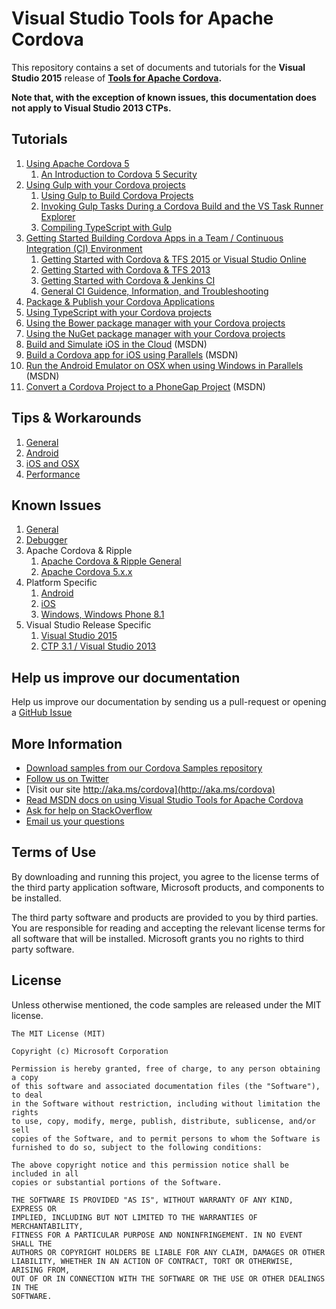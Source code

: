 # Visual Studio Tools for Apache Cordova
This repository contains a set of documents and tutorials for the **Visual Studio 2015** release of **[Tools for Apache Cordova](http://aka.ms/cordova).**

**Note that, with the exception of known issues, this documentation does not apply to Visual Studio 2013 CTPs.**

<a name="tutorials"></a>
## Tutorials
1. [Using Apache Cordova 5](./tutorial-cordova-5)
	1. [An Introduction to Cordova 5 Security](./tutorial-cordova-5/cordova-5-security.md)
1. [Using Gulp with your Cordova projects](./tutorial-gulp)
	1. [Using Gulp to Build Cordova Projects](./tutorial-gulp/gulp-ci.md)
	1. [Invoking Gulp Tasks During a Cordova Build and the VS Task Runner Explorer](./tutorial-gulp/gulp-task-runner-explorer.md)
	1. [Compiling TypeScript with Gulp](./tutorial-gulp/gulp-typescript.md)
1. [Getting Started Building Cordova Apps in a Team / Continuous Integration (CI) Environment](./tutorial-team-build)
	1. [Getting Started with Cordova & TFS 2015 or Visual Studio Online](./tutorial-team-build/TFS2015.md)
	1. [Getting Started with Cordova & TFS 2013](./tutorial-team-build/TFS2013.md)
	1. [Getting Started with Cordova & Jenkins CI](./tutorial-team-build/Jenkins.md)
	1. [General CI Guidence, Information, and Troubleshooting](./tutorial-team-build/General.md)
1. [Package & Publish your Cordova Applications](./tutorial-package-publish)
1. [Using TypeScript with your Cordova projects](./getting-started/tutorial-typescript.md)
1. [Using the Bower package manager with your Cordova projects](./getting-started/tutorial-using-bower.md)
1. [Using the NuGet package manager with your Cordova projects](./getting-started/tutorial-nuget.md)
1. [Build and Simulate iOS in the Cloud](http://go.microsoft.com/fwlink/?LinkID=618476) (MSDN)
1. [Build a Cordova app for iOS using Parallels](http://go.microsoft.com/fwlink/?LinkID=618477) (MSDN)
1. [Run the Android Emulator on OSX when using Windows in Parallels](http://go.microsoft.com/fwlink/?LinkID=618478) (MSDN)
1. [Convert a Cordova Project to a PhoneGap Project](http://go.microsoft.com/fwlink/?LinkID=618479) (MSDN)

<a name="tips"></a>
## Tips & Workarounds
1. [General](./tips-and-workarounds/general)
1. [Android](./tips-and-workarounds/android)
1. [iOS and OSX](./tips-and-workarounds/ios)
1. [Performance](./tips-and-workarounds/performance)


<a name="knownissues"></a>
## Known Issues
1. [General](./known-issues/known-issues-general.md)
1. [Debugger](./known-issues/known-issues-debugger.md)
1. Apache Cordova & Ripple
	1. [Apache Cordova & Ripple General](./known-issues/known-issues-ripple-cordova.md)
	1. [Apache Cordova 5.x.x](./known-issues/known-issues-cordova5.md)
1. Platform Specific
	1. [Android](./known-issues/known-issues-android.md)
	1. [iOS](./known-issues/known-issues-ios.md)
	1. [Windows, Windows Phone 8.1](./known-issues/known-issues-windows.md)
1. Visual Studio Release Specific
	1. [Visual Studio 2015](./known-issues/known-issues-vs2015.md)
	1. [CTP 3.1 / Visual Studio 2013](./known-issues/known-issues-vs2013.md)

## Help us improve our documentation
Help us improve our documentation by sending us a pull-request or opening a [GitHub Issue](https://github.com/Microsoft/cordova-docs/issues/new)


## More Information
* [Download samples from our Cordova Samples repository](http://github.com/Microsoft/cordova-samples)
* [Follow us on Twitter](https://twitter.com/VSCordovaTools)
* [Visit our site http://aka.ms/cordova](http://aka.ms/cordova)
* [Read MSDN docs on using Visual Studio Tools for Apache Cordova](http://go.microsoft.com/fwlink/?LinkID=533794)
* [Ask for help on StackOverflow](http://stackoverflow.com/questions/tagged/visual-studio-cordova)
* [Email us your questions](mailto:/vscordovatools@microsoft.com)


## Terms of Use
By downloading and running this project, you agree to the license terms of the third party application software, Microsoft products, and components to be installed. 

The third party software and products are provided to you by third parties. You are responsible for reading and accepting the relevant license terms for all software that will be installed. Microsoft grants you no rights to third party software.


## License
Unless otherwise mentioned, the code samples are released under the MIT license.

```
The MIT License (MIT)

Copyright (c) Microsoft Corporation

Permission is hereby granted, free of charge, to any person obtaining a copy
of this software and associated documentation files (the "Software"), to deal
in the Software without restriction, including without limitation the rights
to use, copy, modify, merge, publish, distribute, sublicense, and/or sell
copies of the Software, and to permit persons to whom the Software is
furnished to do so, subject to the following conditions:

The above copyright notice and this permission notice shall be included in all
copies or substantial portions of the Software.

THE SOFTWARE IS PROVIDED "AS IS", WITHOUT WARRANTY OF ANY KIND, EXPRESS OR
IMPLIED, INCLUDING BUT NOT LIMITED TO THE WARRANTIES OF MERCHANTABILITY,
FITNESS FOR A PARTICULAR PURPOSE AND NONINFRINGEMENT. IN NO EVENT SHALL THE
AUTHORS OR COPYRIGHT HOLDERS BE LIABLE FOR ANY CLAIM, DAMAGES OR OTHER
LIABILITY, WHETHER IN AN ACTION OF CONTRACT, TORT OR OTHERWISE, ARISING FROM,
OUT OF OR IN CONNECTION WITH THE SOFTWARE OR THE USE OR OTHER DEALINGS IN THE
SOFTWARE.
```
